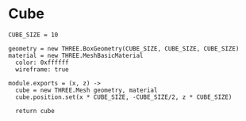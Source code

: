 Cube
====

    CUBE_SIZE = 10

    geometry = new THREE.BoxGeometry(CUBE_SIZE, CUBE_SIZE, CUBE_SIZE)
    material = new THREE.MeshBasicMaterial
      color: 0xffffff
      wireframe: true

    module.exports = (x, z) ->
      cube = new THREE.Mesh geometry, material
      cube.position.set(x * CUBE_SIZE, -CUBE_SIZE/2, z * CUBE_SIZE)

      return cube
